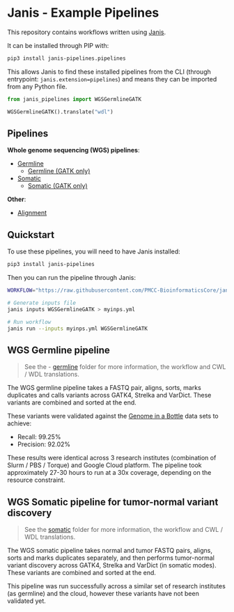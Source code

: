 # Janis - Example Pipelines

This repository contains workflows written using [Janis](https://github.com/PMCC-BioinformaticsCore/janis).

It can be installed through PIP with:

```bash
pip3 install janis-pipelines.pipelines
```

This allows Janis to find these installed pipelines from the CLI (through entrypoint: `janis.extension=pipelines`) and means they can be imported from any Python file.

```python
from janis_pipelines import WGSGermlineGATK

WGSGermlineGATK().translate("wdl")
```

## Pipelines

**Whole genome sequencing (WGS) pipelines**:

- [Germline](https://github.com/PMCC-BioinformaticsCore/janis-examplepipelines/tree/master/workflows/wgs_germline/)
    - [Germline (GATK only)](https://github.com/PMCC-BioinformaticsCore/janis-examplepipelines/tree/master/workflows/wgs_germline_gatk)
- [Somatic](https://github.com/PMCC-BioinformaticsCore/janis-examplepipelines/tree/master/workflows/wgs_somatic/) 
    - [Somatic (GATK only)](https://github.com/PMCC-BioinformaticsCore/janis-examplepipelines/tree/master/workflows/wgs_somatic_gatk)

**Other**:

- [Alignment](https://github.com/PMCC-BioinformaticsCore/janis-examplepipelines/tree/master/workflows/alignment/)

## Quickstart

To use these pipelines, you will need to have Janis installed:

```bash
pip3 install janis-pipelines
```

Then you can run the pipeline through Janis:

```bash
WORKFLOW="https://raw.githubusercontent.com/PMCC-BioinformaticsCore/janis-pipelines/master/workflows/alignment/alignment.py"

# Generate inputs file
janis inputs WGSGermlineGATK > myinps.yml

# Run workflow
janis run --inputs myinps.yml WGSGermlineGATK
```


## WGS Germline pipeline

> See the - [germline](https://github.com/PMCC-BioinformaticsCore/janis-examplepipelines/tree/master/workflows/wgs_germline/)
folder for more information, the workflow and CWL / WDL translations.

The WGS germline pipeline takes a FASTQ pair, aligns, sorts, marks duplicates and calls variants
across GATK4, Strelka and VarDict. These variants are combined and sorted at the end.

These variants were validated against the [Genome in a Bottle](#) data sets to achieve:

- Recall: 99.25%
- Precision: 92.02%

These results were identical across 3 research institutes (combination of Slurm / PBS / Torque) 
and Google Cloud platform. The pipeline took approximately 27-30 hours to run at a 30x coverage,
depending on the resource constraint.


## WGS Somatic pipeline for tumor-normal variant discovery

> See the [somatic](https://github.com/PMCC-BioinformaticsCore/janis-examplepipelines/tree/master/workflows/wgs_somatic/)
folder for more information, the workflow and CWL / WDL translations.

The WGS somatic pipeline takes normal and tumor FASTQ pairs, aligns, sorts and marks duplicates separately, and
 then performs tumor-normal variant discovery across GATK4, Strelka and VarDict (in somatic modes). These variants are combined and sorted at the end.

This pipeline was run successfully across a similar set of research institutes (as germline) and the cloud,
however these variants have not been validated yet.
